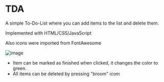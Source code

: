 # TDA
A simple To-Do-List where you can add items to the list and delete them.

Implemented with HTML/CSS/JavaScript

Also icons were imported from FontAwesome

![image](https://user-images.githubusercontent.com/74583784/118762495-40c05200-b8b1-11eb-912f-040d2a4fb11d.png)

* Item can be marked as finished when clicked, it changes the color to green.
* All items can be deleted by pressing "broom" icom
